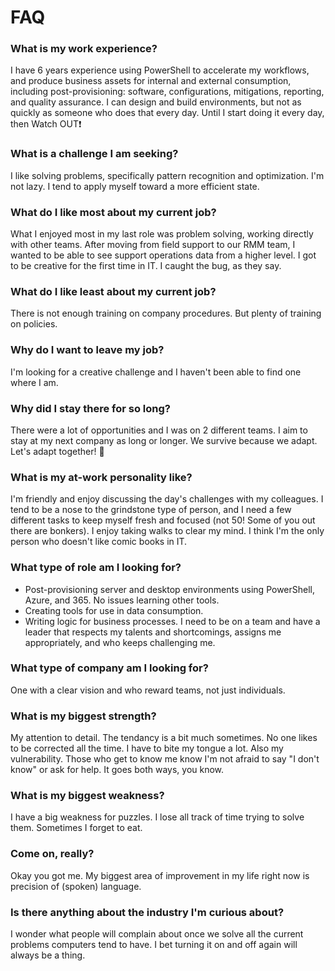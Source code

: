 # FAQ

### What is my work experience? 
I have 6 years experience using PowerShell to accelerate my workflows, and produce business assets for internal and external consumption, including post-provisioning: software, configurations, mitigations, reporting, and quality assurance. I can design and build environments, but not as quickly as someone who does that every day. Until I start doing it every day, then Watch OUT❗️


### What is a challenge I am seeking?
I like solving problems, specifically pattern recognition and optimization. 
I'm not lazy. I tend to apply myself toward a more efficient state. 


### What do I like most about my current job?
What I enjoyed most in my last role was problem solving, working directly with other teams. 
After moving from field support to our RMM team, I wanted to be able to see support operations data from a higher level. I got to be creative for the first time in IT. I caught the bug, as they say. 


### What do I like least about my current job?
There is not enough training on company procedures. But plenty of training on policies. 


### Why do I want to leave my job?
I'm looking for a creative challenge and I haven't been able to find one where I am.


### Why did I stay there for so long?
There were a lot of opportunities and I was on 2 different teams. I aim to stay at my next company as long or longer. We survive because we adapt. Let's adapt together! 🤝


### What is my at-work personality like?
I'm friendly and enjoy discussing the day's challenges with my colleagues. I tend to be a nose to the grindstone type of person, and I need a few different tasks to keep myself fresh and focused (not 50! Some of you out there are bonkers). I enjoy taking walks to clear my mind. I think I'm the only person who doesn't like comic books in IT. 


### What type of role am I looking for?
- Post-provisioning server and desktop environments using PowerShell, Azure, and 365. No issues learning other tools. 
- Creating tools for use in data consumption. 
- Writing logic for business processes. 
I need to be on a team and have a leader that respects my talents and shortcomings, assigns me appropriately, and who keeps challenging me. 


### What type of company am I looking for?
One with a clear vision and who reward teams, not just individuals. 


### What is my biggest strength?
My attention to detail. The tendancy is a bit much sometimes. No one likes to be corrected all the time. I have to bite my tongue a lot. 
Also my vulnerability. Those who get to know me know I'm not afraid to say "I don't know" or ask for help. It goes both ways, you know. 


### What is my biggest weakness?
I have a big weakness for puzzles. I lose all track of time trying to solve them. Sometimes I forget to eat. 


### Come on, really?
Okay you got me. My biggest area of improvement in my life right now is precision of (spoken) language. 


### Is there anything about the industry I'm curious about?
I wonder what people will complain about once we solve all the current problems computers tend to have. I bet turning it on and off again will always be a thing. 

